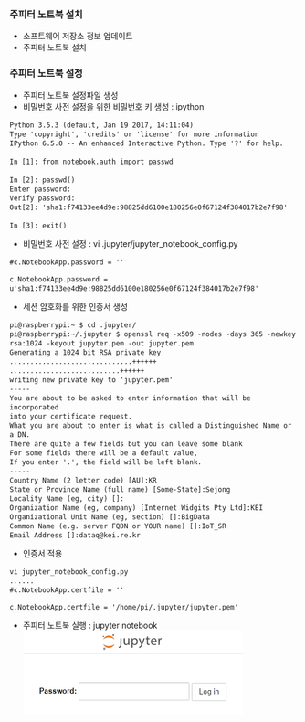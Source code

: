 ### 주피터 노트북 설치
- 소프트웨어 저장소 정보 업데이트  
- 주피터 노트북 설치  
  
### 주피터 노트북 설정  
- 주피터 노트북 설정파일 생성
- 비밀번호 사전 설정을 위한 비밀번호 키 생성 : ipython
~~~
Python 3.5.3 (default, Jan 19 2017, 14:11:04) 
Type 'copyright', 'credits' or 'license' for more information
IPython 6.5.0 -- An enhanced Interactive Python. Type '?' for help.

In [1]: from notebook.auth import passwd

In [2]: passwd()
Enter password: 
Verify password: 
Out[2]: 'sha1:f74133ee4d9e:98825dd6100e180256e0f67124f384017b2e7f98'

In [3]: exit()
~~~
- 비밀번호 사전 설정 : vi .jupyter/jupyter_notebook_config.py
~~~
#c.NotebookApp.password = ''
~~~
~~~
c.NotebookApp.password = u'sha1:f74133ee4d9e:98825dd6100e180256e0f67124f384017b2e7f98'
~~~
- 세션 암호화를 위한 인증서 생성
~~~
pi@raspberrypi:~ $ cd .jupyter/
pi@raspberrypi:~/.jupyter $ openssl req -x509 -nodes -days 365 -newkey rsa:1024 -keyout jupyter.pem -out jupyter.pem   
Generating a 1024 bit RSA private key
..............................++++++
...........................++++++
writing new private key to 'jupyter.pem'
-----
You are about to be asked to enter information that will be incorporated
into your certificate request.
What you are about to enter is what is called a Distinguished Name or a DN.
There are quite a few fields but you can leave some blank
For some fields there will be a default value,
If you enter '.', the field will be left blank.
-----
Country Name (2 letter code) [AU]:KR
State or Province Name (full name) [Some-State]:Sejong
Locality Name (eg, city) []:
Organization Name (eg, company) [Internet Widgits Pty Ltd]:KEI
Organizational Unit Name (eg, section) []:BigData
Common Name (e.g. server FQDN or YOUR name) []:IoT_SR
Email Address []:dataq@kei.re.kr
~~~
- 인증서 적용
~~~
vi jupyter_notebook_config.py
......
#c.NotebookApp.certfile = ''
~~~
~~~
c.NotebookApp.certfile = '/home/pi/.jupyter/jupyter.pem'
~~~
- 주피터 노트북 실행 : jupyter notebook
![주피터 노트북 로그인 페이지](./imgs/loginJupyter.jpg)
